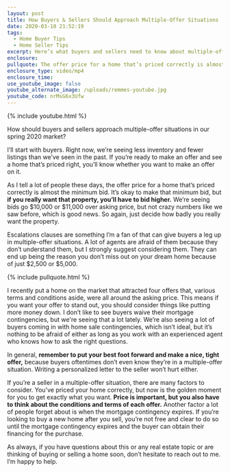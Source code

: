 ```yaml
---
layout: post
title: How Buyers & Sellers Should Approach Multiple-Offer Situations
date: 2020-03-10 21:52:19
tags:
  - Home Buyer Tips
  - Home Seller Tips
excerpt: Here’s what buyers and sellers need to know about multiple-offer situations.
enclosure:
pullquote: The offer price for a home that’s priced correctly is almost the minimum bid.
enclosure_type: video/mp4
enclosure_time:
use_youtube_image: false
youtube_alternate_image: /uploads/remmes-youtube.jpg
youtube_code: nrMsG6x3Ufw
---
```


{% include youtube.html %}

How should buyers and sellers approach multiple-offer situations in our spring 2020 market?

I’ll start with buyers. Right now, we’re seeing less inventory and fewer listings than we’ve seen in the past. If you’re ready to make an offer and see a home that’s priced right, you’ll know whether you want to make an offer on it.&nbsp;

As I tell a lot of people these days, the offer price for a home that’s priced correctly is almost the minimum bid. It’s okay to make that minimum bid, but **if you really want that property, you’ll have to bid higher.** We’re seeing bids go $10,000 or $11,000 over asking price, but not crazy numbers like we saw before, which is good news. So again, just decide how badly you really want the property.&nbsp;

Escalations clauses are something I’m a fan of that can give buyers a leg up in multiple-offer situations. A lot of agents are afraid of them because they don’t understand them, but I strongly suggest considering them. They can end up being the reason you don’t miss out on your dream home because of just $2,500 or $5,000.&nbsp;

{% include pullquote.html %}

I recently put a home on the market that attracted four offers that, various terms and conditions aside, were all around the asking price. This means if you want your offer to stand out, you should consider things like putting more money down. I don’t like to see buyers waive their mortgage contingencies, but we're seeing that a lot lately. We’re also seeing a lot of buyers coming in with home sale contingencies, which isn’t ideal, but it’s nothing to be afraid of either as long as you work with an experienced agent who knows how to ask the right questions.&nbsp;

In general, **remember to put your best foot forward and make a nice, tight offer,** because buyers oftentimes don’t even know they’re in a multiple-offer situation. Writing a personalized letter to the seller won’t hurt either.&nbsp;

If you’re a seller in a multiple-offer situation, there are many factors to consider. You’ve priced your home correctly, but now is the golden moment for you to get exactly what you want. **Price is important, but you also have to think about the conditions and terms of each offer.** Another factor a lot of people forget about is when the mortgage contingency expires. If you’re looking to buy a new home after you sell, you’re not free and clear to do so until the mortgage contingency expires and the buyer can obtain their financing for the purchase.&nbsp;

As always, if you have questions about this or any real estate topic or are thinking of buying or selling a home soon, don’t hesitate to reach out to me. I’m happy to help.